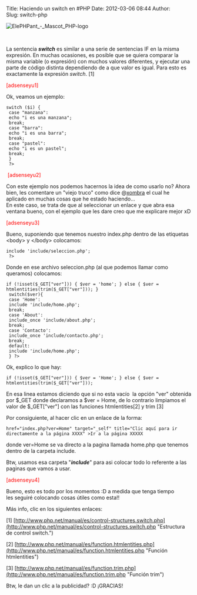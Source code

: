 Title: Haciendo un switch en #PHP
Date: 2012-03-06 08:44
Author:  
Slug: switch-php

![ElePHPant\_-\_Mascot\_PHP-logo](http://abr4xas.org/wp-content/uploads/2012/03/ElePHPant_-_Mascot_PHP-logo-4C78D1AC4E-seeklogo.com_.gif "ElePHPant_-_Mascot_PHP-logo")

 

La sentencia ***switch*** es similar a una serie de sentencias IF en la
misma expresión. En muchas ocasiones, es posible que se quiera comparar
la misma variable (o expresión) con muchos valores diferentes, y
ejecutar una parte de código distinta dependiendo de a que valor es
igual. Para esto es exactamente la expresión *switch*. [1]

<span style="color: #ff0000;">[adsenseyu1]</span>

<!--more-->

Ok, veamos un ejemplo:

    switch ($i) {
     case "manzana":
     echo "i es una manzana";
     break;
     case "barra":
     echo "i es una barra";
     break;
     case "pastel":
     echo "i es un pastel";
     break;
     }
     ?>

 <span style="color: #ff0000;">[adsenseyu2]</span>

Con este ejemplo nos podemos hacernos la idea de como usarlo no? Ahora
bien, les comentare un "viejo truco" como dice
@[xombra](http://twitter.com/xombra "http://twitter.com/xombra") el cual
he aplicado en muchas cosas que he estado haciendo...  
En este caso, se trata de que al seleccionar un enlace y que abra esa
ventana bueno, con el ejemplo que les dare creo que me explicare mejor
xD

<span style="color: #ff0000;">[adsenseyu3]</span>

Bueno, suponiendo que tenemos nuestro index.php dentro de las etiquetas
\<body\> y \</body\> colocamos:

    include 'include/seleccion.php';
     ?>

Donde en ese archivo seleccion.php (al que podemos llamar como queramos)
colocamos:

    if (!isset($_GET["ver"])) { $ver = 'home'; } else { $ver = htmlentities(trim($_GET["ver"])); }
     switch($ver){
     case 'Home':
     include 'include/home.php';
     break;
     case 'About':
     include_once 'include/about.php';
     break;
     case 'Contacto':
     include_once 'include/contacto.php';
     break;
     default:
     include 'include/home.php';
     } ?>

Ok, explico lo que hay:

    if (!isset($_GET["ver"])) { $ver = 'Home'; } else { $ver = htmlentities(trim($_GET["ver"]));

En esa linea estamos diciendo que si no esta vacío  la opción "ver"
obtenida por \$\_GET donde declaramos a \$ver = Home, de lo contrario
limpiamos el valor de \$\_GET["ver"] con las funciones htmlentities[2] y
trim [3]

Por consiguiente, al hacer clic en un enlace de la forma:

    href="index.php?ver=Home" target="_self" title="Clic aquí para ir directamente a la página XXXX" >Ir a la página XXXXX

donde ver=Home se va directo a la pagina llamada home.php que tenemos
dentro de la carpeta include.

Btw, usamos esa carpeta "***include***" para asi colocar todo lo
referente a las paginas que vamos a usar.

<span style="color: #ff0000;">[adsenseyu4]</span>

Bueno, esto es todo por los momentos :D a medida que tenga tiempo
les seguiré colocando cosas útiles como esta!!

Más info, clic en los siguientes enlaces:

[1] [http://www.php.net/manual/es/control-structures.switch.php](http://www.php.net/manual/es/control-structures.switch.php "Estructura de control switch.")

[2] [http://www.php.net/manual/es/function.htmlentities.php](http://www.php.net/manual/es/function.htmlentities.php "Función htmlentities")

[3] [http://www.php.net/manual/es/function.trim.php](http://www.php.net/manual/es/function.trim.php "Función trim")

Btw, le dan un clic a la publicidad? :D ¡GRACIAS!
